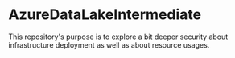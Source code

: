 # AzureDataLakeIntermediate
This repository's purpose is to explore a bit deeper security about infrastructure deployment as well as about resource usages.
